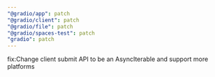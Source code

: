 ```yaml
---
"@gradio/app": patch
"@gradio/client": patch
"@gradio/file": patch
"@gradio/spaces-test": patch
"gradio": patch
---
```


fix:Change client submit API to be an AsyncIterable and support more platforms

